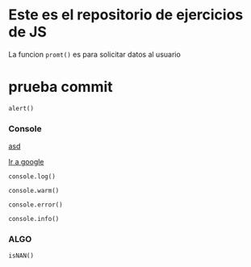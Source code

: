 # Este es el repositorio de ejercicios de JS

La funcion `promt()` es para solicitar datos al usuario

# prueba commit

`alert()`

### Console

[asd](asd.md)

[Ir a google](google.es)

`console.log()`

`console.warm()`

`console.error()`

`console.info()`

### ALGO

`isNAN()`
